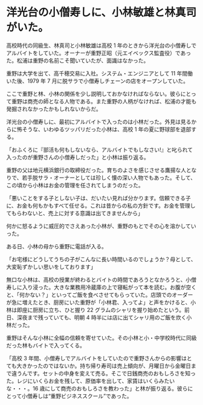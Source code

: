 # 洋光台の小僧寿しに、小林敏雄と林真司がいた。

高校時代の同級生、林真司と小林敏雄は高校 1 年のときから洋光台の小僧寿しでアルバイトをしていた。オーナーが重野正昭（元エイベックス監査役）であった。松浦は重野の名前こそ聞いていたが、面識はなかった。

重野は大学を出て、高千穂交易に入社。システム・エンジニアとして 11 年間働いた後、1979 年 7 月に脱サラで小僧寿しチェーンの店をオープンしていた。

ここで重野と林、小林の関係を少し説明しておかなければならない。彼らにとって重野は商売の師となる人物である。また重野の人柄がなければ、松浦の才能も発掘されなかったかもしれないからだ。

洋光台の小僧寿しに、最初にアルバイトで入ったのは小林だった。外見は見るからに怖そうな、いわゆるツッパリだった小林は、高校 1 年の夏に野球部を退部する。

「おふくろに『部活も何もしないなら、アルバイトでもしなさい!』と叱られて入ったのが重野さんの小僧寿しだった」と小林は振り返る。

重野の父は地元横浜銀行の取締役だった。育ちのよさを感じさせる鷹揚な人となりで、若手脱サラ・オーナーとしては珍しく懐の深い人物でもあった。そして、この頃から小林はお金の管理を任されてしまうのだった。

「悪いことをする子としない子は、だいたい見れば分かります。信頼できる子に、お金も何もかもすべて任せる。これは昔からの私の方針です。お金を管理してもらわないと、売上に対する意識は出てきませんから」

何かに怒るように威圧的でさえあった小林が、重野のもとでその心を溶かしていった。

ある日、小林の母から重野に電話が入る。

「お宅様にどうしてうちの子がこんなに長い時間いるのでしょうか？母として、大変恥ずかしい思いをしております」

無口な小林は、高校の授業が終わるとバイトの時間であろうとなかろうと、小僧寿しに入り浸った。大きな業務用冷蔵庫の上で寝転がって本を読む。お腹が空くと、「何かない？」といってご飯を食べさせてもらっていた。店頭でのオーダーが急に増えたとき、厨房にいた重野が「小林君、入ってよ」と声をかけると、小林は即座に厨房に立ち、ひと握り 22 グラムのシャリを握り始めたという。前日、深夜まで残っていても、明朝 4 時半には店に出てシャリ用のご飯を炊く小林だった。

重野はそんな小林に全幅の信頼を寄せていた。その小林と小・中学校時代に同級だった林もバイトで入ってくる。

「高校 3 年間、小僧寿しでアルバイトをしていたので重野さんからの影響はとても大きかったのではないか。持ち帰り寿司は売上傾向が、月曜日から金曜日まで違うんです。セットの中身を変えて売る。そこで日銭商売のおもしろさを知った。レジにいくらお金を残して、原価率を出して、家賃はいくらみたいな・・・。16 歳にして商売のおもしろさを教わった」と林が振り返る。彼らにとって小僧寿しは“重野ビジネススクール”であった。
